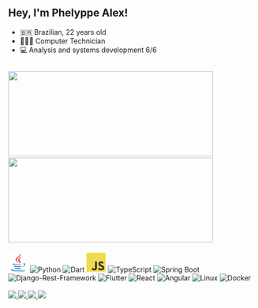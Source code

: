 ## Hey, I'm Phelyppe Alex!

- 🇧🇷 Brazilian, 22 years old
- 👨🏾‍🎓 Computer Technician
- :computer: Analysis and systems development 6/6

##

<div style='display: inline-block'>
  <a href="https://github.com/phelyppealex/">
    <img height='172' width='415' src="https://github-readme-stats.vercel.app/api/top-langs/?username=phelyppealex&theme=dark&layout=compact&hide_border=true" style="max-width: 100%">
    <img height='172' width='415' src="https://github-readme-stats.vercel.app/api?username=phelyppealex&theme=dark&show_icons=true&hide_border=true" style="max-width: 100%">
  </a>
</div>

<div style='display: inline-block'><br>
  <img alt="Java" src="https://raw.githubusercontent.com/devicons/devicon/master/icons/java/java-original.svg" width="40" heigth="40" />
  <img alt="Python" src="https://cdn.jsdelivr.net/gh/devicons/devicon@latest/icons/python/python-original.svg" width="40" heigth="40" />
  <img alt="Dart" src="https://cdn.jsdelivr.net/gh/devicons/devicon/icons/dart/dart-original.svg" width="40" heigth="40" />
  <img alt="JavaScript" src="https://raw.githubusercontent.com/devicons/devicon/master/icons/javascript/javascript-original.svg" width="40" heigth="40" />
  <img alt="TypeScript" src="https://cdn.jsdelivr.net/gh/devicons/devicon/icons/typescript/typescript-original.svg" width="40" heigth="40" />
  <img alt="Spring Boot" src="https://cdn.jsdelivr.net/gh/devicons/devicon/icons/spring/spring-original.svg" width="40" heigth="40" />
  <img alt="Django-Rest-Framework" src="https://encrypted-tbn0.gstatic.com/images?q=tbn:ANd9GcSPBjbXwcjW7lVBJ6AdOSDiXKrc-op8UBAw4A&s" width="40" heigth="40" />
  <img alt="Flutter" src="https://cdn.jsdelivr.net/gh/devicons/devicon/icons/flutter/flutter-original.svg" width="40" heigth="40" />
  <img alt="React" src="https://cdn.jsdelivr.net/gh/devicons/devicon/icons/react/react-original.svg" width="40" heigth="40" />
  <img alt="Angular" src="https://cdn.jsdelivr.net/gh/devicons/devicon/icons/angularjs/angularjs-original.svg" width="40" heigth="40" />
  <img alt="Linux" src="https://cdn.jsdelivr.net/gh/devicons/devicon/icons/linux/linux-original.svg" width="40" heigth="40" />
  <img alt="Docker" src="https://cdn.jsdelivr.net/gh/devicons/devicon/icons/docker/docker-original.svg" width="40" heigth="40" />
</div>

<div><br>
  <a href="mailto:phelyppesilva@gmail.com?Subject=Título%20da%20mensagem">
    <img src="https://img.shields.io/badge/Gmail-D14836?style=for-the-badge&logo=gmail&logoColor=white">
  </a>
  <a href="https://www.instagram.com/phelyppealex/">
    <img src="https://img.shields.io/badge/Instagram-E4405F?style=for-the-badge&logo=instagram&logoColor=white">
  </a>
  <a href="https://api.whatsapp.com/send?phone=5584994100804&text=Oi">
    <img src="https://img.shields.io/badge/WhatsApp-25D366?style=for-the-badge&logo=whatsapp&logoColor=white">
  </a>
  <a href="https://www.linkedin.com/in/phelyppe-silva-5a8624160/">
    <img src="https://img.shields.io/badge/LinkedIn-0077B5?style=for-the-badge&logo=linkedin&logoColor=white">
  </a>
</div>

<!--
**phelyppealex/phelyppealex** is a ✨ _special_ ✨ repository because its `README.md` (this file) appears on your GitHub profile.

Here are some ideas to get you started:

- 🔭 I’m currently working on ...
- 🌱 I’m currently learning ...
- 👯 I’m looking to collaborate on ...
- 🤔 I’m looking for help with ...
- 💬 Ask me about ...
- 📫 How to reach me: ...
- 😄 Pronouns: ...
- ⚡ Fun fact: ...
-->
